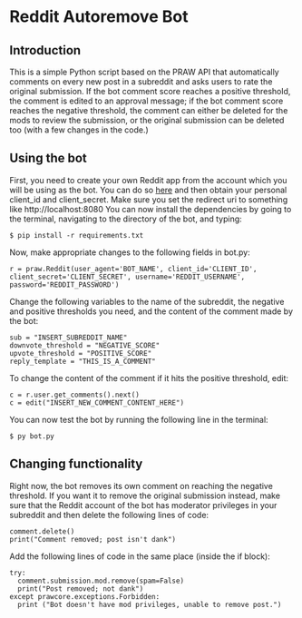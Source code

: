 # Reddit Autoremove Bot
## Introduction
This is a simple Python script based on the PRAW API that automatically comments on every new post in a subreddit and asks users to rate the original submission. If the bot comment score reaches a positive threshold, the comment is edited to an approval message; if the bot comment score reaches the negative threshold, the comment can either be deleted for the mods to review the submission, or the original submission can be deleted too (with a few changes in the code.)

## Using the bot
First, you need to create your own Reddit app from the account which you will be using as the bot. You can do so [here](https://ssl.reddit.com/prefs/apps/) and then obtain your personal client_id and client_secret. Make sure you set the redirect uri to something like http://localhost:8080
You can now install the dependencies by going to the terminal, navigating to the directory of the bot, and typing:
```
$ pip install -r requirements.txt
```

Now, make appropriate changes to the following fields in bot.py:
```
r = praw.Reddit(user_agent='BOT_NAME', client_id='CLIENT_ID', client_secret='CLIENT_SECRET', username='REDDIT_USERNAME', password='REDDIT_PASSWORD')
```

Change the following variables to the name of the subreddit, the negative and positive thresholds you need, and the content of the comment made by the bot:
``` 
sub = "INSERT_SUBREDDIT_NAME"
downvote_threshold = "NEGATIVE_SCORE"
upvote_threshold = "POSITIVE_SCORE"
reply_template = "THIS_IS_A_COMMENT"
```

To change the content of the comment if it hits the positive threshold, edit:
```
c = r.user.get_comments().next()
c = edit("INSERT_NEW_COMMENT_CONTENT_HERE")
```

You can now test the bot by running the following line in the terminal:
```
$ py bot.py
```

## Changing functionality
Right now, the bot removes its own comment on reaching the negative threshold. If you want it to remove the original submission instead, make sure that the Reddit account of the bot has moderator privileges in your subreddit and then delete the following lines of code:
```
comment.delete()
print("Comment removed; post isn't dank")
```

Add the following lines of code in the same place (inside the if block):
```
try:
  comment.submission.mod.remove(spam=False)
  print("Post removed; not dank")
except prawcore.exceptions.Forbidden:
  print ("Bot doesn't have mod privileges, unable to remove post.")
```
